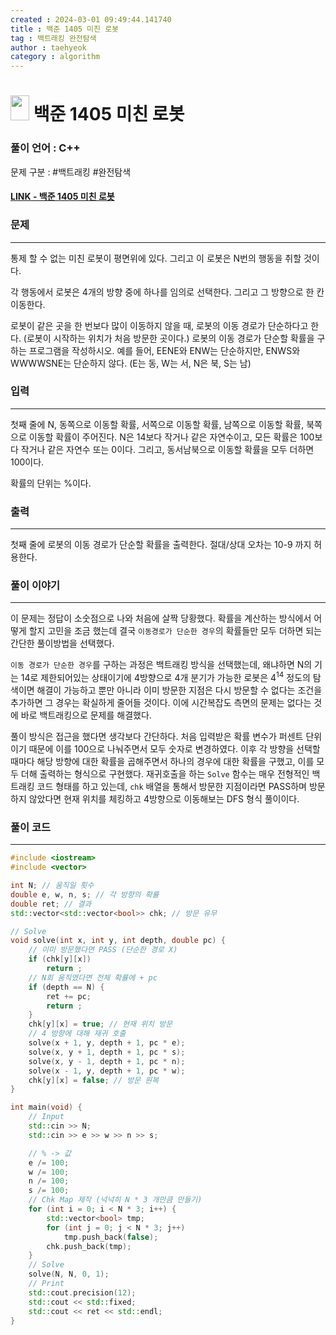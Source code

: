 ```yaml
---
created : 2024-03-01 09:49:44.141740
title : 백준 1405 미친 로봇
tag : 백트래킹 완전탐색
author : taehyeok
category : algorithm
---
```

# <img src="https://d2gd6pc034wcta.cloudfront.net/tier/12.svg" width="30" height="40"> 백준 1405 미친 로봇

### 풀이 언어 : C++

문제 구분 : #백트래킹 #완전탐색
#### [LINK - 백준 1405 미친 로봇](https://www.acmicpc.net/problem/1405)

### 문제

<hr>


통제 할 수 없는 미친 로봇이 평면위에 있다. 그리고 이 로봇은 N번의 행동을 취할 것이다.

각 행동에서 로봇은 4개의 방향 중에 하나를 임의로 선택한다. 그리고 그 방향으로 한 칸 이동한다.

로봇이 같은 곳을 한 번보다 많이 이동하지 않을 때, 로봇의 이동 경로가 단순하다고 한다. (로봇이 시작하는 위치가 처음 방문한 곳이다.) 로봇의 이동 경로가 단순할 확률을 구하는 프로그램을 작성하시오. 예를 들어, EENE와 ENW는 단순하지만, ENWS와 WWWWSNE는 단순하지 않다. (E는 동, W는 서, N은 북, S는 남)

### 입력

<hr>


첫째 줄에 N, 동쪽으로 이동할 확률, 서쪽으로 이동할 확률, 남쪽으로 이동할 확률, 북쪽으로 이동할 확률이 주어진다. N은 14보다 작거나 같은 자연수이고,  모든 확률은 100보다 작거나 같은 자연수 또는 0이다. 그리고, 동서남북으로 이동할 확률을 모두 더하면 100이다.

확률의 단위는 %이다.

### 출력

<hr>


첫째 줄에 로봇의 이동 경로가 단순할 확률을 출력한다. 절대/상대 오차는 10-9 까지 허용한다.

### 풀이 이야기

<hr>


이 문제는 정답이 소숫점으로 나와 처음에 살짝 당황했다. 확률을 계산하는 방식에서 어떻게 할지 고민을 조금 했는데 결국 `이동경로가 단순한 경우`의 확률들만 모두 더하면 되는 간단한 풀이방법을 선택했다.

`이동 경로가 단순한 경우`를 구하는 과정은 백트래킹 방식을 선택했는데, 왜냐하면 N의 기는 14로 제한되어있는 상태이기에 4방향으로 4개 분기가 가능한 로봇은 $4^{14}$ 정도의 탐색이면 해결이 가능하고 뿐만 아니라 이미 방문한 지점은 다시 방문할 수 없다는 조건을 추가하면 그 경우는 확실하게 줄어들 것이다. 이에 시간복잡도 측면의 문제는 없다는 것에 바로 백트래킹으로 문제를 해결했다.

풀이 방식은 접근을 했다면 생각보다 간단하다. 처음 입력받은 확률 변수가 퍼센트 단위이기 때문에 이를 100으로 나눠주면서 모두 숫자로 변경하였다. 이후 각 방향을 선택할 때마다 해당 방향에 대한 확률을 곱해주면서 하나의 경우에 대한 확률을 구했고, 이를 모두 더해 출력하는 형식으로 구현했다. 재귀호출을 하는 `Solve` 함수는 매우 전형적인 백트래킹 코드 형태를 하고 있는데, `chk` 배열을 통해서 방문한 지점이라면 PASS하며 방문하지 않았다면 현재 위치를 체킹하고 4방향으로 이동해보는 DFS 형식 풀이이다.

### 풀이 코드

<hr>


``` c++
#include <iostream>
#include <vector>

int N; // 움직일 횟수
double e, w, n, s; // 각 방향의 확률
double ret; // 결과
std::vector<std::vector<bool>> chk; // 방문 유무

// Solve
void solve(int x, int y, int depth, double pc) {
    // 이미 방문했다면 PASS (단순한 경로 X)
    if (chk[y][x])
        return ;
    // N회 움직였다면 전체 확률에 + pc
    if (depth == N) {
        ret += pc;
        return ;
    }
    chk[y][x] = true; // 현재 위치 방문
    // 4 방향에 대해 재귀 호출
    solve(x + 1, y, depth + 1, pc * e);
    solve(x, y + 1, depth + 1, pc * s);
    solve(x, y - 1, depth + 1, pc * n);
    solve(x - 1, y, depth + 1, pc * w);
    chk[y][x] = false; // 방문 원복
}

int main(void) {
    // Input
    std::cin >> N;
    std::cin >> e >> w >> n >> s;

    // % -> 값
    e /= 100;
    w /= 100;
    n /= 100;
    s /= 100;
    // Chk Map 제작 (넉넉히 N * 3 개만큼 만들기)
    for (int i = 0; i < N * 3; i++) {
        std::vector<bool> tmp;
        for (int j = 0; j < N * 3; j++)
            tmp.push_back(false);
        chk.push_back(tmp);
    }
    // Solve
    solve(N, N, 0, 1);
    // Print
    std::cout.precision(12);
    std::cout << std::fixed;
    std::cout << ret << std::endl;
}
```
